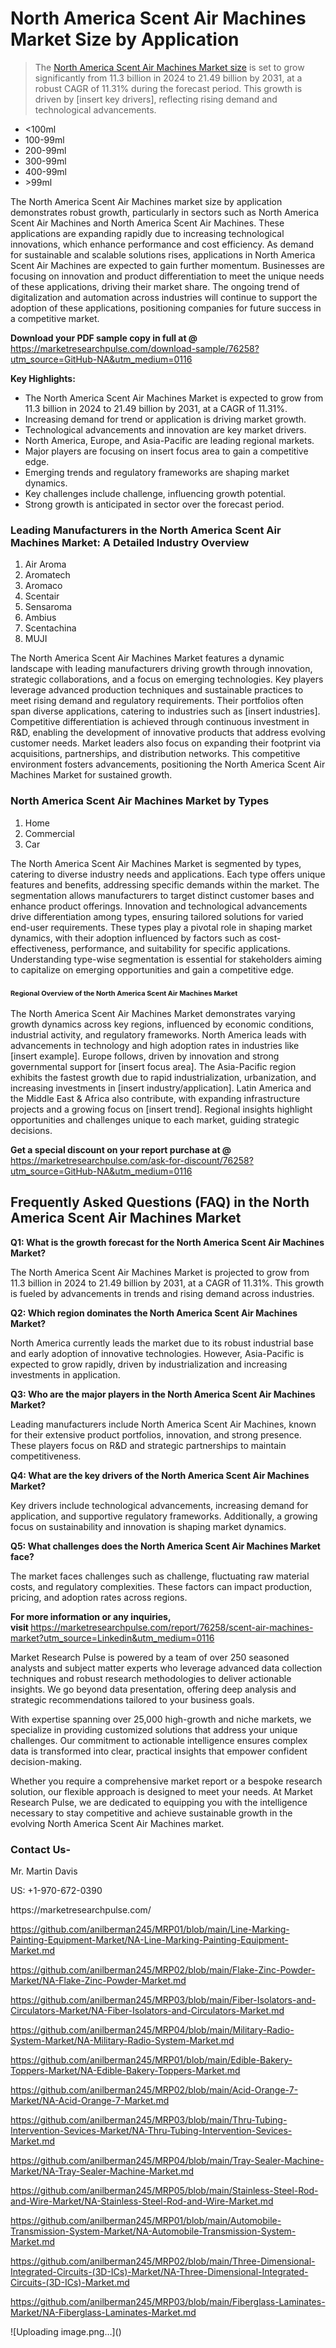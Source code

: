 <h1>North America Scent Air Machines Market&nbsp;Size by Application</h1><blockquote><p>The <a href="https://marketresearchpulse.com/download-sample/76258?utm_source=GitHub-NA&amp;utm_medium=0116">North America Scent Air Machines Market size</a> is set to grow significantly from 11.3 billion in 2024 to 21.49 billion by 2031, at a robust CAGR of 11.31% during the forecast period. This growth is driven by [insert key drivers], reflecting rising demand and technological advancements.</p></blockquote><ul><li><100ml <li> 100-99ml <li> 200-99ml <li> 300-99ml <li> 400-99ml <li> >99ml</li></ul><p>The North America Scent Air Machines market size by application demonstrates robust growth, particularly in sectors such as North America Scent Air Machines and North America Scent Air Machines. These applications are expanding rapidly due to increasing technological innovations, which enhance performance and cost efficiency. As demand for sustainable and scalable solutions rises, applications in North America Scent Air Machines are expected to gain further momentum. Businesses are focusing on innovation and product differentiation to meet the unique needs of these applications, driving their market share. The ongoing trend of digitalization and automation across industries will continue to support the adoption of these applications, positioning companies for future success in a competitive market.</p><p><strong>Download your PDF sample copy in full at @ </strong><a href="https://marketresearchpulse.com/download-sample/76258?utm_source=GitHub-NA&amp;utm_medium=0116">https://marketresearchpulse.com/download-sample/76258?utm_source=GitHub-NA&amp;utm_medium=0116</a></p><p><strong>Key Highlights: </strong></p><ul><li>The North America Scent Air Machines Market is expected to grow from 11.3 billion in 2024 to 21.49 billion by 2031, at a CAGR of 11.31%.</li><li>Increasing demand for trend or application is driving market growth.</li><li>Technological advancements and innovation are key market drivers.</li><li>North America, Europe, and Asia-Pacific are leading regional markets.</li><li>Major players are focusing on insert focus area to gain a competitive edge.</li><li>Emerging trends and regulatory frameworks are shaping market dynamics.</li><li>Key challenges include challenge, influencing growth potential.</li><li>Strong growth is anticipated in sector over the forecast period.</li></ul><h3>Leading Manufacturers in the North America Scent Air Machines Market: A Detailed Industry Overview</h3><ol><li>Air Aroma</li><li>Aromatech</li><li>Aromaco</li><li>Scentair</li><li>Sensaroma</li><li>Ambius</li><li>Scentachina</li><li>MUJI</li></ol><div class="flex max-w-full flex-col flex-grow"><div class="min-h-8 text-message flex w-full flex-col items-end gap-2 whitespace-normal break-words [.text-message+&amp;]:mt-5" dir="auto" data-message-author-role="assistant" data-message-id="fd8432e4-4910-450d-b182-61b7bfb0a01f" data-message-model-slug="gpt-4o"><div class="flex w-full flex-col gap-1 empty:hidden first:pt-[3px]"><div class="markdown prose w-full break-words dark:prose-invert light"><p>The North America Scent Air Machines Market features a dynamic landscape with leading manufacturers driving growth through innovation, strategic collaborations, and a focus on emerging technologies. Key players leverage advanced production techniques and sustainable practices to meet rising demand and regulatory requirements. Their portfolios often span diverse applications, catering to industries such as [insert industries]. Competitive differentiation is achieved through continuous investment in R&amp;D, enabling the development of innovative products that address evolving customer needs. Market leaders also focus on expanding their footprint via acquisitions, partnerships, and distribution networks. This competitive environment fosters advancements, positioning the North America Scent Air Machines Market for sustained growth.</p></div></div></div></div><h3>North America Scent Air Machines Market by Types</h3><ol><li>Home <li> Commercial <li> Car</li></ol><div class="flex max-w-full flex-col flex-grow"><div class="min-h-8 text-message flex w-full flex-col items-end gap-2 whitespace-normal break-words [.text-message+&amp;]:mt-5" dir="auto" data-message-author-role="assistant" data-message-id="084470be-0bb7-4664-bddf-5156b4f41249" data-message-model-slug="gpt-4o-mini"><div class="flex w-full flex-col gap-1 empty:hidden first:pt-[3px]"><div class="markdown prose w-full break-words dark:prose-invert light"><p>The North America Scent Air Machines Market is segmented by types, catering to diverse industry needs and applications. Each type offers unique features and benefits, addressing specific demands within the market. The segmentation allows manufacturers to target distinct customer bases and enhance product offerings. Innovation and technological advancements drive differentiation among types, ensuring tailored solutions for varied end-user requirements. These types play a pivotal role in shaping market dynamics, with their adoption influenced by factors such as cost-effectiveness, performance, and suitability for specific applications. Understanding type-wise segmentation is essential for stakeholders aiming to capitalize on emerging opportunities and gain a competitive edge.</p></div></div></div></div><h3><span style="font-size: 11px;">Regional Overview of the North America Scent Air Machines Market</span></h3><div class="flex max-w-full flex-col flex-grow"><div class="min-h-8 text-message flex w-full flex-col items-end gap-2 whitespace-normal break-words [.text-message+&amp;]:mt-5" dir="auto" data-message-author-role="assistant" data-message-id="e9038762-ce64-4e30-91c9-9bd413514231" data-message-model-slug="gpt-4o-mini"><div class="flex w-full flex-col gap-1 empty:hidden first:pt-[3px]"><div class="markdown prose w-full break-words dark:prose-invert light"><p>The North America Scent Air Machines Market demonstrates varying growth dynamics across key regions, influenced by economic conditions, industrial activity, and regulatory frameworks. North America leads with advancements in technology and high adoption rates in industries like [insert example]. Europe follows, driven by innovation and strong governmental support for [insert focus area]. The Asia-Pacific region exhibits the fastest growth due to rapid industrialization, urbanization, and increasing investments in [insert industry/application]. Latin America and the Middle East &amp; Africa also contribute, with expanding infrastructure projects and a growing focus on [insert trend]. Regional insights highlight opportunities and challenges unique to each market, guiding strategic decisions.</p></div></div></div></div><p><strong>Get a special discount on your report purchase at @ </strong><a href="https://marketresearchpulse.com/ask-for-discount/76258?utm_source=GitHub-NA&amp;utm_medium=0116">https://marketresearchpulse.com/ask-for-discount/76258?utm_source=GitHub-NA&amp;utm_medium=0116</a></p><h2>Frequently Asked Questions (FAQ) in the North America Scent Air Machines Market</h2><p><strong>Q1: What is the growth forecast for the North America Scent Air Machines Market?</strong></p><p>The North America Scent Air Machines Market is projected to grow from 11.3 billion in 2024 to 21.49 billion by 2031, at a CAGR of 11.31%. This growth is fueled by advancements in trends and rising demand across industries.</p><p><strong>Q2: Which region dominates the North America Scent Air Machines Market?</strong></p><p>North America currently leads the market due to its robust industrial base and early adoption of innovative technologies. However, Asia-Pacific is expected to grow rapidly, driven by industrialization and increasing investments in application.</p><p><strong>Q3: Who are the major players in the North America Scent Air Machines Market?</strong></p><p>Leading manufacturers include North America Scent Air Machines, known for their extensive product portfolios, innovation, and strong presence. These players focus on R&amp;D and strategic partnerships to maintain competitiveness.</p><p><strong>Q4: What are the key drivers of the North America Scent Air Machines Market?</strong></p><p>Key drivers include technological advancements, increasing demand for application, and supportive regulatory frameworks. Additionally, a growing focus on sustainability and innovation is shaping market dynamics.</p><p><strong>Q5: What challenges does the North America Scent Air Machines Market face?</strong></p><p>The market faces challenges such as challenge, fluctuating raw material costs, and regulatory complexities. These factors can impact production, pricing, and adoption rates across regions.</p><p><strong>For more information or any inquiries, visit&nbsp;</strong><a href="https://marketresearchpulse.com/report/76258/scent-air-machines-market?utm_source=Linkedin&utm_medium=0116">https://marketresearchpulse.com/report/76258/scent-air-machines-market?utm_source=Linkedin&utm_medium=0116</a></p><p>Market Research Pulse is powered by a team of over 250 seasoned analysts and subject matter experts who leverage advanced data collection techniques and robust research methodologies to deliver actionable insights. We go beyond data presentation, offering deep analysis and strategic recommendations tailored to your business goals.</p><p>With expertise spanning over 25,000 high-growth and niche markets, we specialize in providing customized solutions that address your unique challenges. Our commitment to actionable intelligence ensures complex data is transformed into clear, practical insights that empower confident decision-making.</p><p>Whether you require a comprehensive market report or a bespoke research solution, our flexible approach is designed to meet your needs. At Market Research Pulse, we are dedicated to equipping you with the intelligence necessary to stay competitive and achieve sustainable growth in the evolving North America Scent Air Machines market.</p><h3><strong>Contact Us-</strong></h3><p>Mr. Martin Davis</p><p>US: +1-970-672-0390</p><p>https://marketresearchpulse.com/</p><p><a href="https://github.com/anilberman245/MRP01/blob/main/Line-Marking-Painting-Equipment-Market/NA-Line-Marking-Painting-Equipment-Market.md">https://github.com/anilberman245/MRP01/blob/main/Line-Marking-Painting-Equipment-Market/NA-Line-Marking-Painting-Equipment-Market.md</a></p><p><a href="https://github.com/anilberman245/MRP02/blob/main/Flake-Zinc-Powder-Market/NA-Flake-Zinc-Powder-Market.md">https://github.com/anilberman245/MRP02/blob/main/Flake-Zinc-Powder-Market/NA-Flake-Zinc-Powder-Market.md</a></p><p><a href="https://github.com/anilberman245/MRP03/blob/main/Fiber-Isolators-and-Circulators-Market/NA-Fiber-Isolators-and-Circulators-Market.md">https://github.com/anilberman245/MRP03/blob/main/Fiber-Isolators-and-Circulators-Market/NA-Fiber-Isolators-and-Circulators-Market.md</a></p><p><a href="https://github.com/anilberman245/MRP04/blob/main/Military-Radio-System-Market/NA-Military-Radio-System-Market.md">https://github.com/anilberman245/MRP04/blob/main/Military-Radio-System-Market/NA-Military-Radio-System-Market.md</a></p><p><a href="https://github.com/anilberman245/MRP01/blob/main/Edible-Bakery-Toppers-Market/NA-Edible-Bakery-Toppers-Market.md">https://github.com/anilberman245/MRP01/blob/main/Edible-Bakery-Toppers-Market/NA-Edible-Bakery-Toppers-Market.md</a></p><p><a href="https://github.com/anilberman245/MRP02/blob/main/Acid-Orange-7-Market/NA-Acid-Orange-7-Market.md">https://github.com/anilberman245/MRP02/blob/main/Acid-Orange-7-Market/NA-Acid-Orange-7-Market.md</a></p><p><a href="https://github.com/anilberman245/MRP03/blob/main/Thru-Tubing-Intervention-Sevices-Market/NA-Thru-Tubing-Intervention-Sevices-Market.md">https://github.com/anilberman245/MRP03/blob/main/Thru-Tubing-Intervention-Sevices-Market/NA-Thru-Tubing-Intervention-Sevices-Market.md</a></p><p><a href="https://github.com/anilberman245/MRP04/blob/main/Tray-Sealer-Machine-Market/NA-Tray-Sealer-Machine-Market.md">https://github.com/anilberman245/MRP04/blob/main/Tray-Sealer-Machine-Market/NA-Tray-Sealer-Machine-Market.md</a></p><p><a href="https://github.com/anilberman245/MRP05/blob/main/Stainless-Steel-Rod-and-Wire-Market/NA-Stainless-Steel-Rod-and-Wire-Market.md">https://github.com/anilberman245/MRP05/blob/main/Stainless-Steel-Rod-and-Wire-Market/NA-Stainless-Steel-Rod-and-Wire-Market.md</a></p><p><a href="https://github.com/anilberman245/MRP01/blob/main/Automobile-Transmission-System-Market/NA-Automobile-Transmission-System-Market.md">https://github.com/anilberman245/MRP01/blob/main/Automobile-Transmission-System-Market/NA-Automobile-Transmission-System-Market.md</a></p><p><a href="https://github.com/anilberman245/MRP02/blob/main/Three-Dimensional-Integrated-Circuits-(3D-ICs)-Market/NA-Three-Dimensional-Integrated-Circuits-(3D-ICs)-Market.md">https://github.com/anilberman245/MRP02/blob/main/Three-Dimensional-Integrated-Circuits-(3D-ICs)-Market/NA-Three-Dimensional-Integrated-Circuits-(3D-ICs)-Market.md</a></p><p><a href="https://github.com/anilberman245/MRP03/blob/main/Fiberglass-Laminates-Market/NA-Fiberglass-Laminates-Market.md">https://github.com/anilberman245/MRP03/blob/main/Fiberglass-Laminates-Market/NA-Fiberglass-Laminates-Market.md</a></p>
![Uploading image.png…]()
